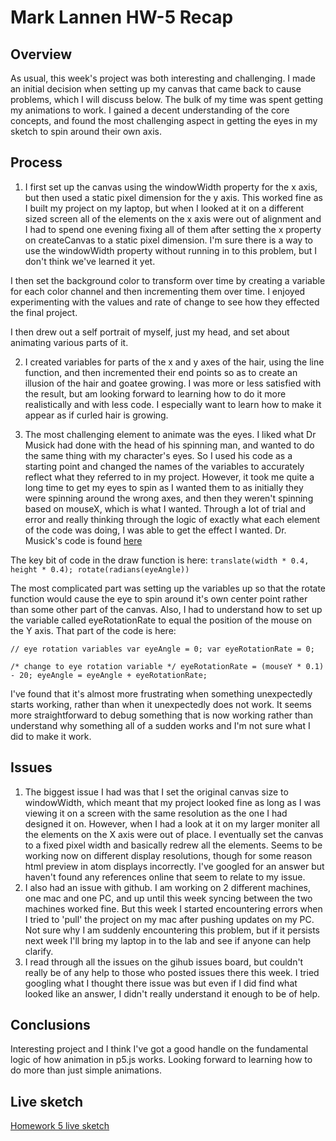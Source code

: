 # Mark Lannen HW-5 Recap

## Overview
As usual, this week's project was both interesting and challenging. I made an initial decision when setting up my canvas that came back to cause problems, which I will discuss below. The bulk of my time was spent getting my animations to work. I gained a decent understanding of the core concepts, and found the most challenging aspect in getting the eyes in my sketch to spin around their own axis.

## Process
1. I first set up the canvas using the windowWidth property for the x axis, but then used a static pixel dimension for the y axis. This worked fine as I built my project on my laptop, but when I looked at it on a different sized screen all of the elements on the x axis were out of alignment and I had to spend one evening fixing all of them after setting the x property on createCanvas to a static pixel dimension. I'm sure there is a way to use the windowWidth property without running in to this problem, but I don't think we've learned it yet.

I then set the background color to transform over time by creating a variable for each color channel and then incrementing them over time. I enjoyed experimenting with the values and rate of change to see how they effected the final project.

I then drew out a self portrait of myself, just my head, and set about animating various parts of it.

2. I created variables for parts of the x and y axes of the hair, using the line function, and then incremented their end points so as to create an illusion of the hair and goatee growing. I was more or less satisfied with the result, but am looking forward to learning how to do it more realistically and with less code. I especially want to learn how to make it appear as if curled hair is growing.

3. The most challenging element to animate was the eyes. I liked what Dr Musick had done with the head of his spinning man, and wanted to do the same thing with my character's eyes. So I used his code as a starting point and changed the names of the variables to accurately reflect what they referred to in my project. However, it took me quite a long time to get my eyes to spin as I wanted them to as initially they were spinning around the wrong axes, and then they weren't spinning based on mouseX, which is what I wanted. Through a lot of trial and error and really thinking through the logic of exactly what each element of the code was doing, I was able to get the effect I wanted. Dr. Musick's code is found [here](https://montana-media-arts.github.io/creative-coding-1/modules/week-5/simple-math/)

The key bit of code in the draw function is here:
`translate(width * 0.4, height * 0.4);
rotate(radians(eyeAngle))`

The most complicated part was setting up the variables up so that the rotate function would cause the eye to spin around it's own center point rather than some other part of the canvas. Also, I had to understand how to set up the variable called eyeRotationRate to equal the position of the mouse on the Y axis. That part of the code is here:

`// eye rotation variables
var eyeAngle = 0;
var eyeRotationRate = 0;`

`/* change to eye rotation variable */
eyeRotationRate = (mouseY * 0.1) - 20;
eyeAngle = eyeAngle + eyeRotationRate;`



I've found that it's almost more frustrating when something unexpectedly starts working, rather than when it unexpectedly does not work. It seems more straightforward to debug something that is now working rather than understand why something all of a sudden works and I'm not sure what I did to make it work.




## Issues
1. The biggest issue I had was that I set the original canvas size to windowWidth, which meant that my project looked fine as long as I was viewing it on a screen with the same resolution as the one I had designed it on. However, when I had a look at it on my larger moniter all the elements on the X axis were out of place. I eventually set the canvas to a fixed pixel width and basically redrew all the elements. Seems to be working now on different display resolutions, though for some reason html preview in atom displays incorrectly. I've googled for an answer but haven't found any references online that seem to relate to my issue.
2. I also had an issue with github. I am working on 2 different machines, one mac and one PC, and up until this week syncing between the two machines worked fine. But this week I started encountering errors when I tried to 'pull' the project on my mac after pushing updates on my PC. Not sure why I am suddenly encountering this problem, but if it persists next week I'll bring my laptop in to the lab and see if anyone can help clarify.
3. I read through all the issues on the gihub issues board, but couldn't really be of any help to those who posted issues there this week. I tried googling what I thought there issue was but even if I did find what looked like an answer, I didn't really understand it enough to be of help.

## Conclusions
Interesting project and I think I've got a good handle on the fundamental logic of how animation in p5.js works. Looking forward to learning how to do more than just simple animations.

## Live sketch
[Homework 5 live sketch](https://marklannenum.github.io/work-120/hw-5/)
